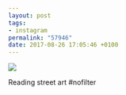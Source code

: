 ```yaml
---
layout: post
tags:
- instagram
permalink: "57946"
date: 2017-08-26 17:05:46 +0100
---
```

![](https://lildude.github.io/assets/21147507_162318477657824_262917964917899264_n.jpg)
  
 Reading street art #nofilter
